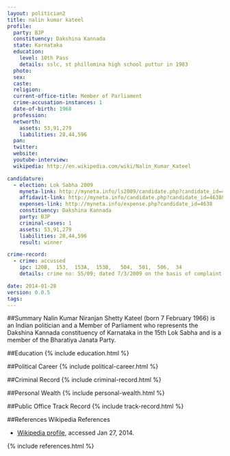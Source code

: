 ```yaml
---
layout: politician2
title: nalin kumar kateel
profile: 
  party: BJP
  constituency: Dakshina Kannada
  state: Karnataka
  education: 
    level: 10th Pass
    details: sslc, st phillomina high school puttur in 1983
  photo: 
  sex: 
  caste: 
  religion: 
  current-office-title: Member of Parliament
  crime-accusation-instances: 1
  date-of-birth: 1968
  profession: 
  networth: 
    assets: 53,91,279
    liabilities: 28,44,596
  pan: 
  twitter: 
  website: 
  youtube-interview: 
  wikipedia: http://en.wikipedia.com/wiki/Nalin_Kumar_Kateel

candidature: 
  - election: Lok Sabha 2009
    myneta-link: http://myneta.info/ls2009/candidate.php?candidate_id=4638
    affidavit-link: http://myneta.info/candidate.php?candidate_id=4638&scan=original
    expenses-link: http://myneta.info/expense.php?candidate_id=4638
    constituency: Dakshina Kannada 
    party: BJP
    criminal-cases: 1
    assets: 53,91,279
    liabilities: 28,44,596
    result: winner 

crime-record: 
  - crime: accussed
    ipc: 120B,  153,  153A,  153B,   504,  501,  506,  34
    details: crime no: 55/09; dated 7/3/2009 on the basis of complaint dated : 04/03/2009Police station : Sullia. district Dakshin Kannada 

date: 2014-01-28
version: 0.0.5
tags: 
---
```

##Summary
Nalin Kumar Niranjan Shetty Kateel (born 7 February 1966) is an Indian politician and a Member of Parliament who represents the Dakshina Kannada constituency of Karnataka in the 15th Lok Sabha and is a member of the Bharatiya Janata Party.




##Education
{% include education.html %}


##Political Career
{% include political-career.html %}


##Criminal Record
{% include criminal-record.html %}


##Personal Wealth
{% include personal-wealth.html %}


##Public Office Track Record
{% include track-record.html %}


##References
Wikipedia References
- [Wikipedia profile]({{page.profile.wikipedia}}), accessed Jan 27, 2014.



{% include references.html %}